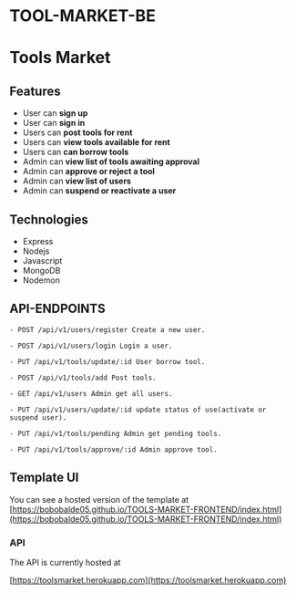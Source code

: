 # TOOL-MARKET-BE

# Tools Market

## Features

- User can **sign up**
- User can **sign in**
- Users can **post tools for rent**
- Users can **view tools available for rent**
- Users can **can borrow tools**
- Admin can **view list of tools awaiting approval**
- Admin can **approve or reject a tool**
- Admin can **view list of users**
- Admin can **suspend or reactivate a user**

## Technologies

- Express
- Nodejs
- Javascript
- MongoDB
- Nodemon

## API-ENDPOINTS

`- POST /api/v1/users/register Create a new user.`

`- POST /api/v1/users/login Login a user.`

`- PUT /api/v1/tools/update/:id User borrow tool.`

`- POST /api/v1/tools/add Post tools.`

`- GET /api/v1/users Admin get all users.`

`- PUT /api/v1/users/update/:id update status of use(activate or suspend user).`

`- PUT /api/v1/tools/pending Admin get pending tools.`

`- PUT /api/v1/tools/approve/:id Admin approve tool.`

## Template UI

You can see a hosted version of the template at [https://bobobalde05.github.io/TOOLS-MARKET-FRONTEND/index.html](https://bobobalde05.github.io/TOOLS-MARKET-FRONTEND/index.html)

### API

The API is currently hosted at

[https://toolsmarket.herokuapp.com](https://toolsmarket.herokuapp.com)
